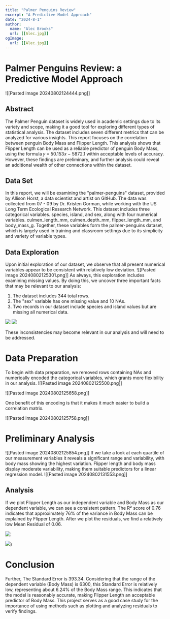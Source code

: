 ```yaml
---
title: "Palmer Penguins Review"
excerpt: "A Predictive Model Approach"
date: "2024-8-1"
author:
  name: "Alec Brooks"
  url: [[Alec.jpg]]
ogImage:
  url: [[Alec.jpg]]
---
```

# Palmer Penguins Review: a Predictive Model Approach

![[Pasted image 20240802124444.png]]
## Abstract
The Palmer Penguin dataset is widely used in academic settings due to its variety and scope, making it a good tool for exploring different types of statistical analysis. The dataset includes seven different metrics that can be analyzed for various insights. This report focuses on the correlation between penguin Body Mass and Flipper Length. This analysis shows that Flipper Length can be used as a reliable predictor of penguin Body Mass, using the formula 𝑦 = 50.153𝑥 − 5872.1 within acceptable levels of accuracy. However, these findings are preliminary, and further analysis could reveal an additional wealth of other connections within the dataset.
## Data Set
In this report, we will be examining the "palmer-penguins" dataset, provided by Allison Horst, a data scientist and artist on GitHub. The data was collected from 07 - 09 by Dr. Kristen Gorman, while working with the US Long Term Ecological Research Network. This dataset includes three categorical variables. species, island, and sex, along with four numerical variables. culmen_length_mm, culmen_depth_mm, flipper_length_mm, and body_mass_g. Together, these variables form the palmer-penguins dataset, which is largely used in training and classroom settings due to its simplicity and variety of variable types.
## Data Exploration
Upon initial exploration of our dataset, we observe that all present numerical variables appear to be consistent with relatively low deviation.
![[Pasted image 20240802125301.png]]
As always, this exploration includes examining missing values. By doing this, we uncover three important facts that may be relevant to our analysis:

1. The dataset includes 344 total rows.
2. The "sex" variable has one missing value and 10 NAs.
3. Two records in our dataset include species and island values but are missing all numerical data.

![](file:///C:/Users/ALECDE~1.001/AppData/Local/Temp/msohtmlclip1/01/clip_image004.gif)
![](file:///C:/Users/ALECDE~1.001/AppData/Local/Temp/msohtmlclip1/01/clip_image006.gif)

These inconsistencies may become relevant in our analysis and will need to be addressed.
# Data Preparation
To begin with data preparation, we removed rows containing NAs and numerically encoded the categorical variables, which grants more flexibility in our analysis.
![[Pasted image 20240802125500.png]]

![[Pasted image 20240802125658.png]]

One benefit of this encoding is that it makes it much easier to build a correlation matrix.  

![[Pasted image 20240802125758.png]]
# Preliminary Analysis
![[Pasted image 20240802125854.png]]
If we take a look at each quartile of our measurement variables it reveals a significant range and variability, with body mass showing the highest variation. Flipper length and body mass display moderate variability, making them suitable predictors for a linear regression model.
![[Pasted image 20240802131553.png]]
## Analysis
If we plot Flipper Length as our independent variable and Body Mass as our dependent variable, we can see a consistent pattern. The R² score of 0.76 indicates that approximately 76% of the variance in Body Mass can be explained by Flipper Length. After we plot the residuals, we find a relatively low Mean Residual of 0.06.

![](file:///C:/Users/ALECDE~1.001/AppData/Local/Temp/msohtmlclip1/01/clip_image024.jpg)

![](file:///C:/Users/ALECDE~1.001/AppData/Local/Temp/msohtmlclip1/01/clip_image026.jpg))
# Conclusion
Further, The Standard Error is 393.34. Considering that the range of the dependent variable (Body Mass) is 6300, this Standard Error is relatively low, representing about 6.24% of the Body Mass range. This indicates that the model is reasonably accurate, making Flipper Length an acceptable predictor of Body Mass. This project serves as a good case study for the importance of using methods such as plotting and analyzing residuals to verify findings.